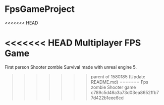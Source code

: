 
# FpsGameProject
<<<<<<< HEAD

<<<<<<< HEAD
Multiplayer FPS Game
=======
 First person Shooter zombie Survival made with unreal engine 5.
 
 
>>>>>>> parent of 1580185 (Update README.md)
=======
Fps zombie Shooter game
>>>>>>> c789c5d46a3a73d03ea8652ffb77d422b1eee6cd
